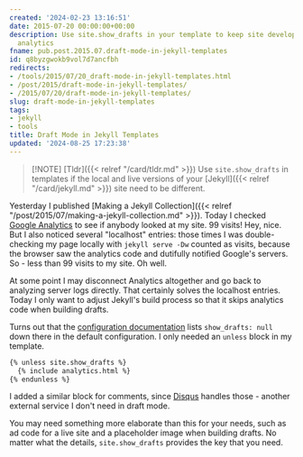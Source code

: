 ```yaml
---
created: '2024-02-23 13:16:51'
date: 2015-07-20 00:00:00+00:00
description: Use site.show_drafts in your template to keep site development from cluttering
  analytics
fname: pub.post.2015.07.draft-mode-in-jekyll-templates
id: q8byzgwokb9vol7d7ancfbh
redirects:
- /tools/2015/07/20_draft-mode-in-jekyll-templates.html
- /post/2015/draft-mode-in-jekyll-templates/
- /2015/07/20/draft-mode-in-jekyll-templates/
slug: draft-mode-in-jekyll-templates
tags:
- jekyll
- tools
title: Draft Mode in Jekyll Templates
updated: '2024-08-25 17:23:38'
---
```


> [!NOTE] [Tldr]({{< relref "/card/tldr.md" >}})
> Use `site.show_drafts` in templates if the local and live versions of your [Jekyll]({{< relref "/card/jekyll.md" >}}) site need to be different.

Yesterday I published [Making a Jekyll Collection]({{< relref "/post/2015/07/making-a-jekyll-collection.md" >}}).  Today I checked [Google Analytics](http://www.google.com/analytics/) to see if anybody looked at my site. 99 visits! Hey, nice. But I also noticed several "localhost" entries: those times I was double-checking my page locally with `jekyll serve -Dw` counted as visits, because the browser saw the analytics code and dutifully notified Google's servers. So - less than 99 visits to my site. Oh well.

At some point I may disconnect Analytics altogether and go back to analyzing server logs directly. That certainly solves the localhost entries. Today I only want to adjust Jekyll's build process so that it skips analytics code when building drafts.

Turns out that the [configuration documentation](http://jekyllrb.com/docs/configuration/) lists `show_drafts: null` down there in the default configuration. I only needed an `unless` block in my template.

``` handlebars
{% unless site.show_drafts %}
  {% include analytics.html %}
{% endunless %}
```

I added a similar block for comments, since [Disqus](https://disqus.com/) handles those -  another external service I don't need in draft mode.

You may need something more elaborate than this for your needs, such as  ad code for a live site and a placeholder image when building drafts. No matter what the details, `site.show_drafts` provides the key that you need.